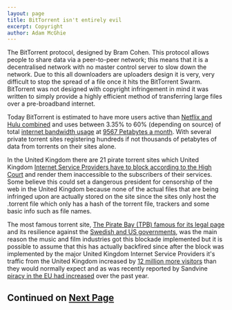 ```yaml
---
layout: page
title: BitTorrent isn't entirely evil
excerpt: Copyright
author: Adam McGhie
---
```


The BitTorrent protocol, designed by Bram Cohen. This protocol allows people to share data via a peer-to-peer network; this means that it is a decentralised network with no master control server to slow down the network. Due to this all downloaders are uploaders design it is very, very difficult to stop the spread of a file once it hits the BitTorrent Swarm. BitTorrent was not designed with copyright infringement in mind it was written to simply provide a highly efficient method of transferring large files over a pre-broadband internet. 

Today BitTorrent is estimated to have more users active than [Netflix and Hulu combined](http://www.fastcompany.com/1714001/bittorrent-has-more-users-netflix-and-hulu-combined-and-doubled) and uses between 3.35% to 60% (depending on source) of total [internet bandwidth usage](http://researchcenter.paloaltonetworks.com/app-usage-risk-report-visualization/#) at [9567 Petabytes a month](http://www.netnames.com/Sizing_the_piracy_universe). With several private torrent sites registering hundreds if not thousands of petabytes of data from torrents on their sites alone.

In the United Kingdom there are 21 pirate torrent sites which United Kingdom [Internet Service Providers have to block according to the High Court](http://www.bbc.co.uk/news/technology-24726078) and render them inaccessible to the subscribers of their services. Some believe this could set a dangerous president for censorship of the web in the United Kingdom because none of the actual files that are being infringed upon are actually stored on the site since the sites only host the .torrent file which only has a hash of the torrent file, trackers and some basic info such as file names.

The most famous torrent site, [The Pirate Bay (TPB) famous for its legal page](http://pirateproxy.se/legal) and its resilience against the [Swedish and US governments](http://torrentfreak.com/the-piratebay-is-down-raided-by-the-swedish-police/), was the main reason the music and film industries got this blockade implemented but it is possible to assume that this has actually backfired since after the block was implemented by the major United Kingdom Internet Service Providers it's traffic from the United Kingdom increased by [12 million more visitors](http://www.tomshardware.com/news/The-Pirate-Bay-Traffic-Increase-UK-ISP-Block-Visitors-Increase,15528.html) than they would normally expect and as was recently reported by Sandvine [piracy in the EU had increased](https://www.sandvine.com/trends/global-internet-phenomena/) over the past year. 

## Continued on [Next Page]({{site.baseurl}}/copyright-2.html)
